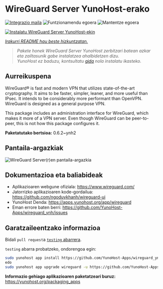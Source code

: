 <!--
Ohart ongi: README hau automatikoki sortu da <https://github.com/YunoHost/apps/tree/master/tools/readme_generator>ri esker
EZ editatu eskuz.
-->

# WireGuard Server YunoHost-erako

[![Integrazio maila](https://dash.yunohost.org/integration/wireguard.svg)](https://ci-apps.yunohost.org/ci/apps/wireguard/) ![Funtzionamendu egoera](https://ci-apps.yunohost.org/ci/badges/wireguard.status.svg) ![Mantentze egoera](https://ci-apps.yunohost.org/ci/badges/wireguard.maintain.svg)

[![Instalatu WireGuard Server YunoHost-ekin](https://install-app.yunohost.org/install-with-yunohost.svg)](https://install-app.yunohost.org/?app=wireguard)

*[Irakurri README hau beste hizkuntzatan.](./ALL_README.md)*

> *Pakete honek WireGuard Server YunoHost zerbitzari batean azkar eta zailtasunik gabe instalatzea ahalbidetzen dizu.*  
> *YunoHost ez baduzu, kontsultatu [gida](https://yunohost.org/install) nola instalatu ikasteko.*

## Aurreikuspena

WireGuard® is fast and modern VPN that utilizes state-of-the-art cryptography. It aims to be faster, simpler, leaner, and more useful than IPsec. It intends to be considerably more performant than OpenVPN. WireGuard is designed as a general purpose VPN.

This package includes an administration interface for WireGuard, which makes it more of a VPN server. Even though WireGuard can be peer-to-peer, this is not how this package configures it.


**Paketatutako bertsioa:** 0.6.2~ynh2

## Pantaila-argazkiak

![WireGuard Server(r)en pantaila-argazkia](./doc/screenshots/screenshot.png)

## Dokumentazioa eta baliabideak

- Aplikazioaren webgune ofiziala: <https://www.wireguard.com/>
- Jatorrizko aplikazioaren kode-gordailua: <https://github.com/ngoduykhanh/wireguard-ui>
- YunoHost Denda: <https://apps.yunohost.org/app/wireguard>
- Eman errore baten berri: <https://github.com/YunoHost-Apps/wireguard_ynh/issues>

## Garatzaileentzako informazioa

Bidali `pull request`a [`testing` abarrera](https://github.com/YunoHost-Apps/wireguard_ynh/tree/testing).

`testing` abarra probatzeko, ondorengoa egin:

```bash
sudo yunohost app install https://github.com/YunoHost-Apps/wireguard_ynh/tree/testing --debug
edo
sudo yunohost app upgrade wireguard -u https://github.com/YunoHost-Apps/wireguard_ynh/tree/testing --debug
```

**Informazio gehiago aplikazioaren paketatzeari buruz:** <https://yunohost.org/packaging_apps>

